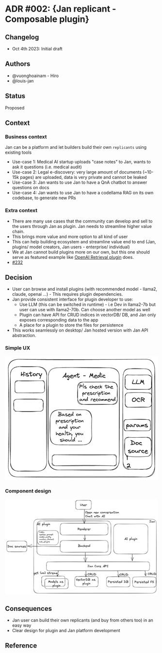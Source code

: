 # ADR #002: {Jan replicant - Composable plugin}

## Changelog
- Oct 4th 2023: Initial draft

## Authors
- @vuonghoainam - Hiro
- @louis-jan

## Status
Proposed

## Context

### Business context
Jan can be a platform and let builders build their own `replicants` using existing tools
- Use-case 1: Medical AI startup uploads "case notes" to Jan, wants to ask it questions (i.e. medical audit)
- Use-case 2: Legal e-discovery: very large amount of documents (~10-15k pages) are uploaded, data is very private and cannot be leaked
- Use-case 3: Jan wants to use Jan to have a QnA chatbot to answer questions on docs
- Use-case 4: Jan wants to use Jan to have a codellama RAG on its own codebase, to generate new PRs

### Extra context
- There are many use cases that the community can develop and sell to the users through Jan as plugin. Jan needs to streamline higher value chain.
- This brings more value and more option to all kind of user
- This can help building ecosystem and streamline value end to end (Jan,  plugins/ model creators, Jan users - enterprise/ individual)
- We at Jan cannot build plugins more on our own, but this one should serve as featured example like [OpenAI Retrieval plugin](https://github.com/openai/chatgpt-retrieval-plugin) does.
- [#232](https://github.com/janhq/jan/issues/232)

## Decision

- User can browse and install plugins (with recommended model - llama2, claude, openai …) - This requires plugin dependencies.
- Jan provide consistent interface for plugin developer to use:
    - Use LLM (this can be switched in runtime) - i.e Dev in llama2-7b but user can use with llama2-70b. Can choose another model as well
    - Plugin can have API for CRUD indices in vectorDB/ DB, and Jan only exposes corresponding data to the app
    - A place for a plugin to store the files for persistence
- This works seamlessly on desktop/ Jan hosted version with Jan API abstraction.

### Simple UX
![UX](images/adr-002-01.png "UX")

### Component design
![Component design](images/adr-002-02.png "Component design")

## Consequences
- Jan user can build their own replicants (and buy from others too) in an easy way
- Clear design for plugin and Jan platform development

## Reference
